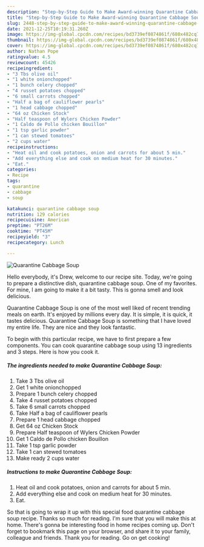 ```yaml
---
description: "Step-by-Step Guide to Make Award-winning Quarantine Cabbage Soup"
title: "Step-by-Step Guide to Make Award-winning Quarantine Cabbage Soup"
slug: 2448-step-by-step-guide-to-make-award-winning-quarantine-cabbage-soup
date: 2021-12-25T10:19:31.260Z
image: https://img-global.cpcdn.com/recipes/bd3739ef0874861f/680x482cq70/quarantine-cabbage-soup-recipe-main-photo.jpg
thumbnail: https://img-global.cpcdn.com/recipes/bd3739ef0874861f/680x482cq70/quarantine-cabbage-soup-recipe-main-photo.jpg
cover: https://img-global.cpcdn.com/recipes/bd3739ef0874861f/680x482cq70/quarantine-cabbage-soup-recipe-main-photo.jpg
author: Nathan Pope
ratingvalue: 4.5
reviewcount: 45426
recipeingredient:
- "3 Tbs olive oil"
- "1 white onionchopped"
- "1 bunch celery chopped"
- "4 russet potatoes chopped"
- "6 small carrots chopped"
- "Half a bag of cauliflower pearls"
- "1 head cabbage chopped"
- "64 oz Chicken Stock"
- "Half teaspoon of Wylers Chicken Powder"
- "1 Caldo de Pollo chicken Bouillon"
- "1 tsp garlic powder"
- "1 can stewed tomatoes"
- "2 cups water"
recipeinstructions:
- "Heat oil and cook potatoes, onion and carrots for about 5 min."
- "Add everything else and cook on medium heat for 30 minutes."
- "Eat."
categories:
- Recipe
tags:
- quarantine
- cabbage
- soup

katakunci: quarantine cabbage soup 
nutrition: 129 calories
recipecuisine: American
preptime: "PT26M"
cooktime: "PT45M"
recipeyield: "3"
recipecategory: Lunch

---
```



![Quarantine Cabbage Soup](https://img-global.cpcdn.com/recipes/bd3739ef0874861f/680x482cq70/quarantine-cabbage-soup-recipe-main-photo.jpg)

Hello everybody, it's Drew, welcome to our recipe site. Today, we're going to prepare a distinctive dish, quarantine cabbage soup. One of my favorites. For mine, I am going to make it a bit tasty. This is gonna smell and look delicious.



Quarantine Cabbage Soup is one of the most well liked of recent trending meals on earth. It's enjoyed by millions every day. It is simple, it is quick, it tastes delicious. Quarantine Cabbage Soup is something that I have loved my entire life. They are nice and they look fantastic.


To begin with this particular recipe, we have to first prepare a few components. You can cook quarantine cabbage soup using 13 ingredients and 3 steps. Here is how you cook it.

<!--inarticleads1-->

##### The ingredients needed to make Quarantine Cabbage Soup:

1. Take 3 Tbs olive oil
1. Get 1 white onionchopped
1. Prepare 1 bunch celery chopped
1. Take 4 russet potatoes chopped
1. Take 6 small carrots chopped
1. Take Half a bag of cauliflower pearls
1. Prepare 1 head cabbage chopped
1. Get 64 oz Chicken Stock
1. Prepare Half teaspoon of Wylers Chicken Powder
1. Get 1 Caldo de Pollo chicken Bouillon
1. Take 1 tsp garlic powder
1. Take 1 can stewed tomatoes
1. Make ready 2 cups water




<!--inarticleads2-->

##### Instructions to make Quarantine Cabbage Soup:

1. Heat oil and cook potatoes, onion and carrots for about 5 min.
1. Add everything else and cook on medium heat for 30 minutes.
1. Eat.




So that is going to wrap it up with this special food quarantine cabbage soup recipe. Thanks so much for reading. I'm sure that you will make this at home. There's gonna be interesting food in home recipes coming up. Don't forget to bookmark this page on your browser, and share it to your family, colleague and friends. Thank you for reading. Go on get cooking!
